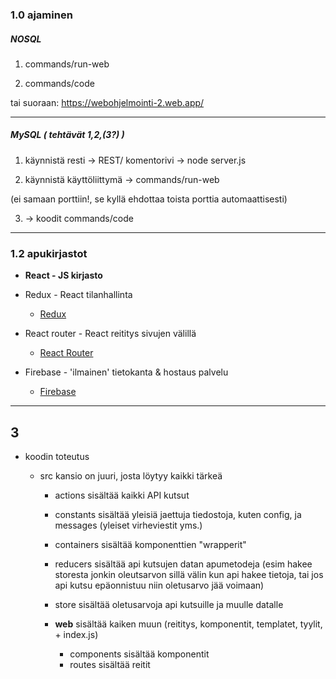 ### 1.0 ajaminen

##### NOSQL

1. commands/run-web

2. commands/code

tai suoraan: https://webohjelmointi-2.web.app/


---

##### MySQL ( tehtävät 1,2,(3?) )

1. käynnistä resti -> REST/ komentorivi -> node server.js

2. käynnistä käyttöliittymä -> commands/run-web

(ei samaan porttiin!, se kyllä ehdottaa toista porttia automaattisesti)

3. -> koodit commands/code

---

### 1.2 apukirjastot

- __React - JS kirjasto__

- Redux - React tilanhallinta
    - [Redux](https://redux.js.org/docs/introduction/)

- React router - React reititys sivujen välillä
    - [React Router](https://github.com/ReactTraining/react-router)

- Firebase - 'ilmainen' tietokanta & hostaus palvelu
    - [Firebase](https://firebase.google.com/)
    
---



## 3

- koodin toteutus
    - src kansio on juuri, josta löytyy kaikki tärkeä

        - actions sisältää kaikki API kutsut

        - constants sisältää yleisiä jaettuja tiedostoja, kuten config, ja messages (yleiset virheviestit yms.)

        - containers sisältää komponenttien "wrapperit"

        - reducers sisältää api kutsujen datan apumetodeja (esim hakee storesta jonkin oleutsarvon sillä välin kun api hakee tietoja, tai jos api kutsu epäonnistuu niin oletusarvo jää voimaan)

        - store sisältää oletusarvoja api kutsuille ja muulle datalle


        - __web__ sisältää kaiken muun (reititys, komponentit, templatet, tyylit, + index.js)
            - components sisältää komponentit
            - routes sisältää reitit



